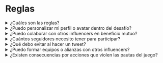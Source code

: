 # Reglas



<details>

<summary>¿Cuáles son las reglas?</summary>

Puedes acceder a las reglas a través de este enlace. Ten en cuenta que se complementan con los Términos y Condiciones a los que todo participante acepta.

</details>

<details>

<summary>¿Puedo personalizar mi perfil o avatar dentro del desafío?</summary>

Personalizar tu perfil o avatar en XBorg.gg o Twitter durante el juego no afecta los datos recopilados a través de LunarCrush. Los datos están vinculados a tu nombre de usuario de Twitter y no a tu imagen de perfil.

</details>

<details>

<summary>¿Puedo colaborar con otros influencers en beneficio mutuo?</summary>

Absolutamente, colaborar con otros influencers puede mejorar significativamente la interacción de tus tweets y amplificar la visibilidad de nuestro proyecto. Siempre y cuando estas colaboraciones cumplan con las pautas, se fomentan.

</details>

<details>

<summary>¿Cuántos seguidores necesito tener para participar?</summary>

El desafío está abierto para todos, pero tus puntos solo se contarán si tienes un mínimo de 500 seguidores en Twitter.

</details>

<details>

<summary>¿Qué debo evitar al hacer un tweet?</summary>

Se tienen en cuenta varios factores para identificar el spam: palabras repetidas, hashtags irrelevantes y términos prohibidos como "Giveaways", "Airdrops" y "Sweepstakes". Para obtener más información, visita: [https://lunarcrush.com/faq/how-does-lunarcrush-recognize-spam](https://lunarcrush.com/faq/how-does-lunarcrush-recognize-spam)

</details>

<details>

<summary>¿Puedo formar equipos o alianzas con otros influencers?</summary>

Absolutamente, colaborar con otros influencers puede mejorar significativamente la interacción de tus tweets y amplificar la visibilidad de nuestro proyecto. Siempre y cuando estas colaboraciones cumplan con las pautas, se fomentan.

</details>

<details>

<summary>¿Existen consecuencias por acciones que violen las pautas del juego?</summary>

LunarCrush cuenta con sistemas automatizados para detectar diferentes tipos de conductas indebidas. Al detectarlas, LunarCrush dejará de considerarte como un influencer, lo que resultará en la interrupción de la acumulación de puntos. Si es necesario, también podrías ser descalificado del concurso, perdiendo así la elegibilidad para reclamar recompensas.

</details>